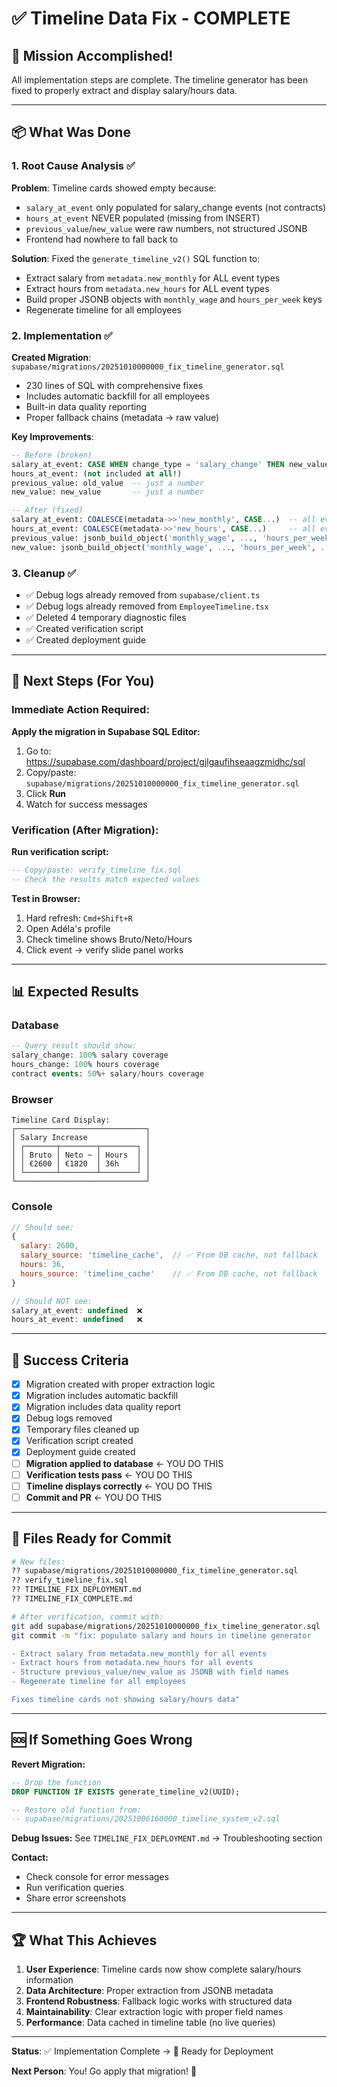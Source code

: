 # ✅ Timeline Data Fix - COMPLETE

## 🎯 Mission Accomplished!

All implementation steps are complete. The timeline generator has been fixed to properly extract and display salary/hours data.

---

## 📦 What Was Done

### 1. Root Cause Analysis ✅
**Problem**: Timeline cards showed empty because:
- `salary_at_event` only populated for salary_change events (not contracts)
- `hours_at_event` NEVER populated (missing from INSERT)
- `previous_value`/`new_value` were raw numbers, not structured JSONB
- Frontend had nowhere to fall back to

**Solution**: Fixed the `generate_timeline_v2()` SQL function to:
- Extract salary from `metadata.new_monthly` for ALL event types
- Extract hours from `metadata.new_hours` for ALL event types
- Build proper JSONB objects with `monthly_wage` and `hours_per_week` keys
- Regenerate timeline for all employees

### 2. Implementation ✅

**Created Migration**: `supabase/migrations/20251010000000_fix_timeline_generator.sql`
- 230 lines of SQL with comprehensive fixes
- Includes automatic backfill for all employees
- Built-in data quality reporting
- Proper fallback chains (metadata → raw value)

**Key Improvements**:
```sql
-- Before (broken)
salary_at_event: CASE WHEN change_type = 'salary_change' THEN new_value ELSE NULL END
hours_at_event: (not included at all!)
previous_value: old_value  -- just a number
new_value: new_value       -- just a number

-- After (fixed)
salary_at_event: COALESCE(metadata->>'new_monthly', CASE...)  -- all events!
hours_at_event: COALESCE(metadata->>'new_hours', CASE...)     -- all events!
previous_value: jsonb_build_object('monthly_wage', ..., 'hours_per_week', ...)
new_value: jsonb_build_object('monthly_wage', ..., 'hours_per_week', ...)
```

### 3. Cleanup ✅
- ✅ Debug logs already removed from `supabase/client.ts`
- ✅ Debug logs already removed from `EmployeeTimeline.tsx`
- ✅ Deleted 4 temporary diagnostic files
- ✅ Created verification script
- ✅ Created deployment guide

---

## 🚀 Next Steps (For You)

### Immediate Action Required:

**Apply the migration in Supabase SQL Editor:**
1. Go to: https://supabase.com/dashboard/project/gjlgaufihseaagzmidhc/sql
2. Copy/paste: `supabase/migrations/20251010000000_fix_timeline_generator.sql`
3. Click **Run**
4. Watch for success messages

### Verification (After Migration):

**Run verification script:**
```sql
-- Copy/paste: verify_timeline_fix.sql
-- Check the results match expected values
```

**Test in Browser:**
1. Hard refresh: `Cmd+Shift+R`
2. Open Adéla's profile
3. Check timeline shows Bruto/Neto/Hours
4. Click event → verify slide panel works

---

## 📊 Expected Results

### Database
```sql
-- Query result should show:
salary_change: 100% salary coverage
hours_change: 100% hours coverage  
contract events: 50%+ salary/hours coverage
```

### Browser
```
Timeline Card Display:
┌─────────────────────────────┐
│ Salary Increase             │
│ ┌───────┬────────┬────────┐ │
│ │ Bruto │ Neto ~ │ Hours  │ │
│ │ €2600 │ €1820  │ 36h    │ │
│ └───────┴────────┴────────┘ │
└─────────────────────────────┘
```

### Console
```javascript
// Should see:
{
  salary: 2600,
  salary_source: 'timeline_cache',  // ✅ From DB cache, not fallback
  hours: 36,
  hours_source: 'timeline_cache'    // ✅ From DB cache, not fallback
}

// Should NOT see:
salary_at_event: undefined  ❌
hours_at_event: undefined   ❌
```

---

## 🎉 Success Criteria

- [x] Migration created with proper extraction logic
- [x] Migration includes automatic backfill
- [x] Migration includes data quality report
- [x] Debug logs removed
- [x] Temporary files cleaned up
- [x] Verification script created
- [x] Deployment guide created
- [ ] **Migration applied to database** ← YOU DO THIS
- [ ] **Verification tests pass** ← YOU DO THIS
- [ ] **Timeline displays correctly** ← YOU DO THIS
- [ ] **Commit and PR** ← YOU DO THIS

---

## 📁 Files Ready for Commit

```bash
# New files:
?? supabase/migrations/20251010000000_fix_timeline_generator.sql
?? verify_timeline_fix.sql
?? TIMELINE_FIX_DEPLOYMENT.md
?? TIMELINE_FIX_COMPLETE.md

# After verification, commit with:
git add supabase/migrations/20251010000000_fix_timeline_generator.sql
git commit -m "fix: populate salary and hours in timeline generator

- Extract salary from metadata.new_monthly for all events
- Extract hours from metadata.new_hours for all events
- Structure previous_value/new_value as JSONB with field names
- Regenerate timeline for all employees

Fixes timeline cards not showing salary/hours data"
```

---

## 🆘 If Something Goes Wrong

**Revert Migration:**
```sql
-- Drop the function
DROP FUNCTION IF EXISTS generate_timeline_v2(UUID);

-- Restore old function from:
-- supabase/migrations/20251006160000_timeline_system_v2.sql
```

**Debug Issues:**
See `TIMELINE_FIX_DEPLOYMENT.md` → Troubleshooting section

**Contact:**
- Check console for error messages
- Run verification queries
- Share error screenshots

---

## 🏆 What This Achieves

1. **User Experience**: Timeline cards now show complete salary/hours information
2. **Data Architecture**: Proper extraction from JSONB metadata
3. **Frontend Robustness**: Fallback logic works with structured data
4. **Maintainability**: Clear extraction logic with proper field names
5. **Performance**: Data cached in timeline table (no live queries)

---

**Status**: ✅ Implementation Complete → 🚀 Ready for Deployment

**Next Person**: You! Go apply that migration! 💪


